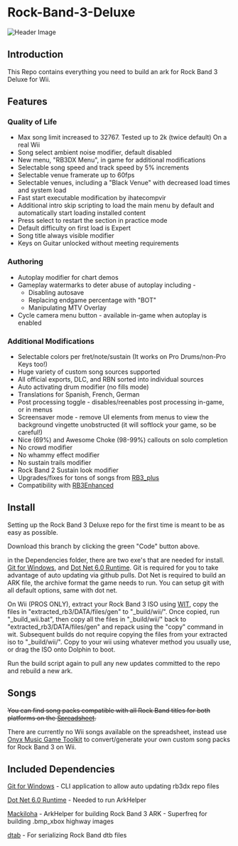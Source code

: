 # Rock-Band-3-Deluxe

![Header Image](dependencies/header.png)

## Introduction

This Repo contains everything you need to build an ark for Rock Band 3 Deluxe for Wii.

## Features

### Quality of Life
* Max song limit increased to 32767. Tested up to 2k (twice default) On a real Wii
* Song select ambient noise modifier, default disabled
* New menu, "RB3DX Menu", in game for additional modifications
* Selectable song speed and track speed by 5% increments
* Selectable venue framerate up to 60fps
* Selectable venues, including a "Black Venue" with decreased load times and system load
* Fast start executable modification by ihatecompvir
* Additional intro skip scripting to load the main menu by default and automatically start loading installed content
* Press select to restart the section in practice mode
* Default difficulty on first load is Expert
* Song title always visible modifier
* Keys on Guitar unlocked without meeting requirements


### Authoring
* Autoplay modifier for chart demos
* Gameplay watermarks to deter abuse of autoplay including -
    * Disabling autosave
    * Replacing endgame percentage with "BOT"
    * Manipulating MTV Overlay
* Cycle camera menu button - available in-game when autoplay is enabled

### Additional Modifications
* Selectable colors per fret/note/sustain (It works on Pro Drums/non-Pro Keys too!)
* Huge variety of custom song sources supported
* All official exports, DLC, and RBN sorted into individual sources
* Auto activating drum modifier (no fills mode)
* Translations for Spanish, French, German
* Post processing toggle - disables/reenables post processing in-game, or in menus
* Screensaver mode - remove UI elements from menus to view the background vingette unobstructed (it will softlock your game, so be careful!)
* Nice (69%) and Awesome Choke (98-99%) callouts on solo completion
* No crowd modifier
* No whammy effect modifier
* No sustain trails modifier
* Rock Band 2 Sustain look modifier
* Upgrades/fixes for tons of songs from [RB3_plus](https://github.com/rjkiv/rb3_plus)
* Compatibility with [RB3Enhanced](https://github.com/RBEnhanced/RB3Enhanced)

## Install

Setting up the Rock Band 3 Deluxe repo for the first time is meant to be as easy as possible.

Download this branch by clicking the green "Code" button above.

in the Dependencies folder, there are two exe's that are needed for install. [Git for Windows](https://gitforwindows.org/), and [Dot Net 6.0 Runtime](https://dotnet.microsoft.com/en-us/download/dotnet/6.0/runtime).
Git is required for you to take advantage of auto updating via github pulls. Dot Net is required to build an ARK file, the archive format the game needs to run.
You can setup git with all default options, same with dot net.

On Wii (PROS ONLY), extract your Rock Band 3 ISO using [WIT](https://wit.wiimm.de/download.html), copy the files in "extracted_rb3/DATA/files/gen" to "_build/wii/".
Once copied, run "_build_wii.bat", then copy all the files in "_build/wii/" back to "extracted_rb3/DATA/files/gen" and repack using the "copy" command in wit.
Subsequent builds do not require copying the files from your extracted iso to "_build/wii/".
Copy to your wii using whatever method you usually use, or drag the ISO onto Dolphin to boot.

Run the build script again to pull any new updates committed to the repo and rebuild a new ark.

## Songs

~~You can find song packs compatible with all Rock Band titles for both platforms on the [Spreadsheet](https://docs.google.com/spreadsheets/d/1-3lo2ASxM-3yVr_JH14F7-Lc1v2_FcS5Rv_yDCANEmk/edit#gid=0).~~

There are currently no Wii songs available on the spreadsheet, instead use [Onyx Music Game Toolkit](https://github.com/mtolly/onyxite-customs) to convert/generate your own custom song packs for Rock Band 3 on Wii.

## Included Dependencies

[Git for Windows](https://gitforwindows.org/) - CLI application to allow auto updating rb3dx repo files

[Dot Net 6.0 Runtime](https://dotnet.microsoft.com/en-us/download/dotnet/6.0/runtime) - Needed to run ArkHelper

[Mackiloha](https://github.com/PikminGuts92/Mackiloha) - ArkHelper for building Rock Band 3 ARK - Superfreq for building .bmp_xbox highway images

[dtab](https://github.com/mtolly/dtab) - For serializing Rock Band dtb files